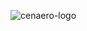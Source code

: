 ![cenaero-logo](https://user-images.githubusercontent.com/40390340/53699067-a1eccf80-3de4-11e9-8192-076322c87125.jpg)





